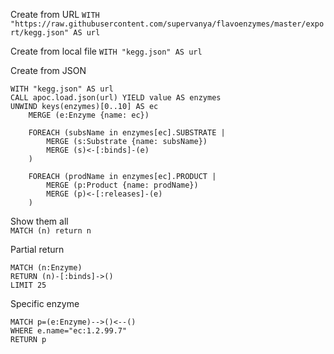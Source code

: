 
Create from URL
```WITH "https://raw.githubusercontent.com/supervanya/flavoenzymes/master/export/kegg.json" AS url```

Create from local file
```WITH "kegg.json" AS url```


Create from JSON
```
WITH "kegg.json" AS url
CALL apoc.load.json(url) YIELD value AS enzymes
UNWIND keys(enzymes)[0..10] AS ec
	MERGE (e:Enzyme {name: ec})
    
    FOREACH (subsName in enzymes[ec].SUBSTRATE | 
    	MERGE (s:Substrate {name: subsName})
        MERGE (s)<-[:binds]-(e)
    )
    
    FOREACH (prodName in enzymes[ec].PRODUCT |
    	MERGE (p:Product {name: prodName})
        MERGE (p)<-[:releases]-(e)
    )
```

Show them all    
`MATCH (n) return n`

Partial return
```
MATCH (n:Enzyme) 
RETURN (n)-[:binds]->()
LIMIT 25
```

Specific enzyme
```
MATCH p=(e:Enzyme)-->()<--()
WHERE e.name="ec:1.2.99.7" 
RETURN p
```
